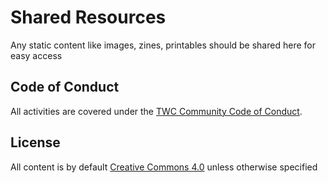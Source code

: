 # Shared Resources
Any static content like images, zines, printables should be shared here for easy access

## Code of Conduct

All activities are covered under the [TWC Community Code of Conduct](https://techworkerscoalition.org/community-guide/#our-values).

## License

All content is by default [Creative Commons 4.0](LICENSE) unless otherwise specified
